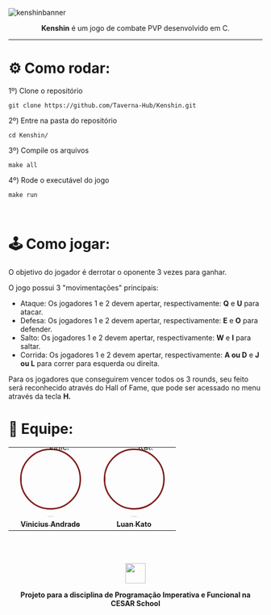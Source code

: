 ![kenshinbanner](https://github.com/Taverna-Hub/Kenshin/assets/142417782/9f5e855f-8895-4e56-983f-8059258a5526)

<p align="center"><b>Kenshin</b> é um jogo de combate PVP desenvolvido em C.</p>


---

# ⚙️ Como rodar:

1º)  Clone o repositório
```
git clone https://github.com/Taverna-Hub/Kenshin.git
```

2º)  Entre na pasta do repositório
```
cd Kenshin/
```

3º)  Compile os arquivos
```
make all
```

4º)  Rode o executável do jogo
```
make run
```

<br>

# 🕹️ Como jogar:
O objetivo do jogador é derrotar o oponente 3 vezes para ganhar.

O jogo possui 3 "movimentações" principais:
- Ataque: Os jogadores 1 e 2 devem apertar, respectivamente: <b>Q</b> e <b>U</b> para atacar.
- Defesa: Os jogadores 1 e 2 devem apertar, respectivamente: <b>E</b> e <b>O</b> para defender.
- Salto: Os jogadores 1 e 2 devem apertar, respectivamente: <b>W</b> e <b>I</b> para saltar.
- Corrida: Os jogadores 1 e 2 devem apertar, respectivamente: <b>A ou D</b> e <b>J ou L</b> para correr para esquerda ou direita.

Para os jogadores que conseguirem vencer todos os 3 rounds, seu feito será reconhecido através do Hall of Fame, que pode ser acessado no menu através da tecla <b>H<b>.

# 👥 Equipe:
<table align="center">
<tr align="center">
   <td align="center" style="word-wrap: break-word; width: 150.0; height: 150.0">
        <a href="https://github.com/viniciusdandrade">
        <div  
          style="border: 3px solid #7f1d1d; border-radius: 50%; width: 115px; height: 115px; display: flex; align-items: center; justify-content: center;">
            <img src="https://github.com/Taverna-Hub/Kenshin/assets/142417782/d41e1418-b5c0-40c5-9988-3651398cc3e3" style="border-radius:50%;align-items:center;justify-content:center;overflow:hidden; width: 150px; " alt="Vinicius"/>
        </div>
            <br />
            <sub style="font-size:14px"><b>Vinicius Andrade</b></sub>
        </a>
    </td>
    <td align="center" style="word-wrap: break-word; width: 150.0; height: 150.0">
        <a href="https://github.com/n3waz">
            <div style="border: 3px solid #7f1d1d; border-radius: 50%; width: 115px; height: 115px; display: flex; align-items: center; justify-content: center;">
              <img src="https://github.com/Taverna-Hub/Kenshin/assets/142417782/5bd85e3f-607b-4e32-94c4-9dd4e7d278d2" style="border-radius:50%;align-items:center;justify-content:center;overflow:hidden; width: 150px; " alt="Kato"/>
            </div>
            <br />
            <sub style="font-size:14px;"><b>Luan Kato</b></sub>
        </a>
    </td>
    
</tr>
</table>



<br>
<br>
<p align="center"><img src="https://github.com/Taverna-Hub/ForgeSheets/assets/117609505/9287638f-8716-4e62-9989-a40882fbfed6" width="40px"></p>
<p align="center">Projeto para a disciplina de <strong>Programação Imperativa e Funcional</strong> na <strong>CESAR School‎‎</strong></p>
